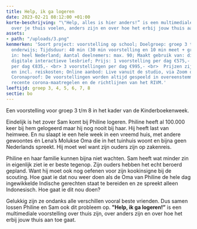```yaml
---
title: Help, ik ga logeren
date: 2023-02-21 08:12:00 +01:00
korte-beschrijving: "\"Help, alles is hier anders!” is een multimediale voorstelling
  over je thuis voelen, anders zijn en over hoe het erbij jouw thuis aan toe gaat. "
assets:
- path: "/uploads/3.png"
kenmerken: 'Soort project: voorstelling op school; Doelgroep: groep 3 t/m 8 ook speciaal
  onderwijs; Tijdsduur: 40 min (30 min voorstelling en 10 min meet + greet); Aangeboden
  in: heel Nederland; Aantal deelnemers: max. 90; Maakt gebruik van: digibord; Lesmateriaal:
  digitale interactieve lesbrief; Prijs: 1 voorstelling per dag €575,- <br> 2 voorstellingen
  per dag €835,- <br> 3 voorstellingen per dag €995,- <br>  Prijzen zijn excl. btw
  en incl. reiskosten; Online aanbod: Live vanuit de studio, via Zoom of Teams. ;
  Coronaproof: De voorstellingen worden altijd gespeeld in overeenstemming met de
  recente corona-maatregelen en de richtlijnen van het RIVM.'
leeftijd: groep 3, 4, 5, 6, 7, 8
sectie: bo
---
```


Een voorstelling voor groep 3 t/m 8 in het kader van de Kinderboekenweek.

Eindelijk is het zover Sam komt bij Philine logeren. Philine heeft al 100.000 keer bij hem gelogeerd maar hij nog nooit bij haar. Hij heeft last van heimwee. En nu slaapt ie een hele week in een vreemd huis, met andere gewoontes én Lena’s Molukse Oma die in het tuinhuis woont en bijna geen Nederlands spreekt. Hij moet wel want zijn ouders zijn op zakenreis.

Philine en haar familie kunnen bijna niet wachten. Sam heeft wat minder zin in eigenlijk ziet ie er beste tegenop. Zijn ouders hebben het echt beroerd gepland. Want hij moet ook nog oefenen voor zijn kookinsigne bij de scouting. Hoe gaat ie dat nou weer doen als de Oma van Philine de hele dag ingewikkelde Indische gerechten staat te bereiden en ze spreekt alleen Indonesisch. Hoe gaat ie dit nou doen?

Gelukkig zijn ze ondanks alle verschillen vooral beste vrienden. Dus samen lossen Philine en Sam ook dit probleem op. **"Help, ik ga logeren!”** is een multimediale voorstelling over thuis zijn, over anders zijn en over hoe het erbij jouw thuis aan toe gaat. 